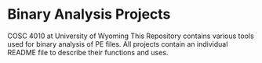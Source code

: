 # Binary Analysis Projects
  COSC 4010 at University of Wyoming
  This Repository contains various tools used for binary analysis of PE files.
  All projects contain an individual README file to describe their functions and uses.

